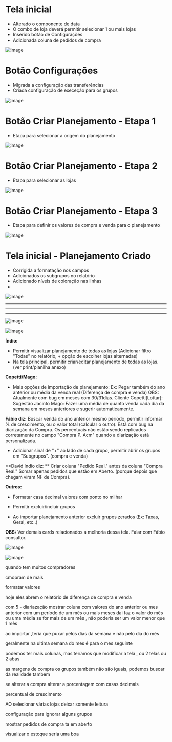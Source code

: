 # Tela inicial
- Alterado o componente de data
- O combo de loja deverá permitir selecionar 1 ou mais lojas
- Inserido botão de Configurações
- Adicionada coluna de pedidos de compra

![image](https://user-images.githubusercontent.com/80394522/187539084-3d6380bc-55b4-43aa-90be-4e8cd09172af.png)

# Botão Configurações
- Migrada a configuração das transferências
- Criada configuração de execeção para os grupos

![image](https://user-images.githubusercontent.com/80394522/187539513-c88d61ae-9704-4109-9355-cb1c1eec1a16.png)

# Botão Criar Planejamento - Etapa 1
- Etapa para selecionar a origem do planejamento

![image](https://user-images.githubusercontent.com/80394522/187567994-68a3c847-f3ec-4d32-9c47-ece76f39aa63.png)

# Botão Criar Planejamento - Etapa 2
- Etapa para selecionar as lojas

![image](https://user-images.githubusercontent.com/80394522/187568018-6fe6c791-50fa-4d72-b99a-028743acc65d.png)

# Botão Criar Planejamento - Etapa 3
- Etapa para definir os valores de compra e venda para o planejamento

![image](https://user-images.githubusercontent.com/80394522/187568044-78248a73-293e-4f73-9e1d-97ef23f2fea2.png)

# Tela inicial - Planejamento Criado
- Corrigida a formatação nos campos
- Adicionados os subgrupos no relatório
- Adicionado níveis de coloração nas linhas
- 
![image](https://user-images.githubusercontent.com/80394522/187539634-e1a251cf-eb32-4561-9276-16b3565b265a.png)

---
---
---































![image](https://user-images.githubusercontent.com/80394522/186961299-74196da4-2ed6-4566-8d1b-f1e3d3745ab1.png)


![image](https://user-images.githubusercontent.com/80394522/186961870-8b5d185f-fec4-4c6c-9abe-50ec22c4f753.png)



**Índio:**
- Permitir visualizar planejamento de todas as lojas (Adicionar filtro "Todas" no relatório, + opção de escolher lojas alternadas) 
- Na tela principal, permitir criar/editar planejamento de todas as lojas. (ver print/planilha anexo)

**Copetti/Mago:**
- Mais opções de importação de planejamento: Ex: Pegar também do ano anterior ou média da venda real (Diferença de compra e venda) OBS: Atualmente com bug em meses com 30/31dias.
Cliente Copetti(Lottar): Sugestão Jacinto Mago: Fazer uma média de quanto venda cada dia da semana em meses anteriores e sugerir automaticamente.

**Fábio diz:** Buscar venda do ano anterior mesmo período, permitir informar % de crescimento, ou o valor total (calcular o outro). 
Está com bug na diarização da Compra. Os percentuais não estão sendo replicados corretamente no campo "Compra P. Acm" quando a diarização está personalizada. 
- Adicionar sinal de "+" ao lado de cada grupo, permitir abrir os grupos em "Subgrupos". (compra e venda)

**David Indio diz: ** Criar coluna "Pedido Real." antes da coluna "Compra Real." Somar apenas pedidos que estão em Aberto. (porque depois que chegam viram NF de Compra).

**Outros:**
- Formatar casa decimal valores com ponto no milhar 

- Permitir excluir/incluir grupos
 
- Ao importar planejamento anterior excluir grupos zerados (Ex: Taxas, Geral, etc..)

**OBS:** Ver demais cards relacionados a melhoria dessa tela. Falar com Fábio consultor.


![image](https://user-images.githubusercontent.com/80394522/186961411-a3d5bdb7-53f4-4c6b-bd9f-0fe1bad047f1.png)

![image](https://user-images.githubusercontent.com/80394522/186961476-47d964a7-3589-4234-8f7c-929fa0c6143d.png)

quando tem muitos compradores

cmopram de mais 

formatar valores

hoje eles abrem o relatório de diferença de compra e venda 

com 5 - diariazação
mostrar coluna com valores do ano anterior ou mes anterior
com um período de um mês ou mais meses dai faz o valor do mês ou uma média se for mais de um mês , não poderia ser um valor menor que 1 mês 



ao importar ,teria que puxar pelos dias da semana e não pelo dia do mês 


geralmente na ultima semana do mes é para o mes seguinte 

podemos ter mais colunas, mas teríamos que modificar a tela , ou 2 telas ou 2 abas


as margens de compra os grupos também não são iguais, podemos buscar da realidade tambem 

se alterar a compra alterar a porcentagem com casas decimais 

percentual de crescimento 

AO selecionar várias lojas deixar somente leitura

configuração para ignorar alguns grupos 

mostrar pedidos de compra ta em aberto 

visualizar o estoque seria uma boa 



